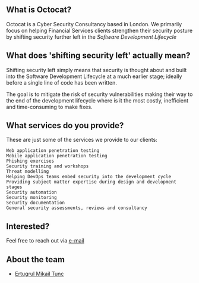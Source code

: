 ## What is Octocat?

Octocat is a Cyber Security Consultancy based in London. We primarily focus on helping Financial Services clients strengthen their security posture by shifting security further left in the _Software Development Lifecycle_

## What does 'shifting security left' actually mean?

Shifting security left simply means that security is thought about and built into the Software Development Lifecycle at a much earlier stage; ideally before a single line of code has been written.

The goal is to mitigate the risk of security vulnerabilities making their way to the end of the development lifecycle where is it the most costly, inefficient and time-consuming to make fixes.

## What services do you provide?

These are just some of the services we provide to our clients:

```
Web application penetration testing
Mobile application penetration testing
Phishing exercises
Security training and workshops
Threat modelling
Helping DevOps teams embed security into the development cycle
Providing subject matter expertise during design and development stages
Security automation
Security monitoring
Security documentation
General security assessments, reviews and consultancy
```

## Interested?

Feel free to reach out via [e-mail](mailto:octocat@emtunc.org)

## About the team

- [Ertugrul Mikail Tunc](https://www.linkedin.com/in/emtunc/)
